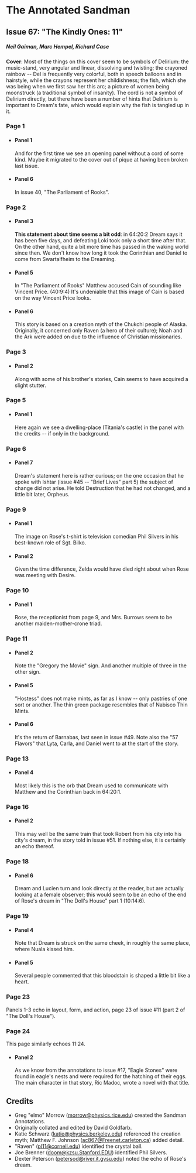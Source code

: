 # The Annotated Sandman

## Issue 67: "The Kindly Ones: 11"

##### Neil Gaiman, Marc Hempel, Richard Case

**Cover**: Most of the things on this cover seem to be symbols of Delirium: the music-stand, very angular and linear, dissolving and twisting; the crayoned rainbow -- Del is frequently very colorful, both in speech balloons and in hairstyle, while the crayons represent her childishness; the fish, which she was being when we first saw her this arc; a picture of women being moonstruck (a traditional symbol of insanity). The cord is not a symbol of Delirium directly, but there have been a number of hints that Delirium is important to Dream's fate, which would explain why the fish is tangled up in it.

### Page 1

- #### Panel 1

  And for the first time we see an opening panel without a cord of some kind. Maybe it migrated to the cover out of pique at having been broken last issue.

- #### Panel 6

  In issue 40, "The Parliament of Rooks".

### Page 2

- #### Panel 3

  **This statement about time seems a bit odd**: in 64:20:2 Dream says it has been five days, and defeating Loki took only a short time after that. On the other hand, quite a bit more time has passed in the waking world since then. We don't know how long it took the Corinthian and Daniel to come from Swartalfheim to the Dreaming.

- #### Panel 5

  In "The Parliament of Rooks" Matthew accused Cain of sounding like Vincent Price. (40:9:4) It's undeniable that this image of Cain is based on the way Vincent Price looks.

- #### Panel 6

  This story is based on a creation myth of the Chukchi people of Alaska. Originally, it concerned only Raven (a hero of their culture); Noah and the Ark were added on due to the influence of Christian missionaries.

### Page 3

- #### Panel 2

  Along with some of his brother's stories, Cain seems to have acquired a slight stutter.

### Page 5

- #### Panel 1

  Here again we see a dwelling-place (Titania's castle) in the panel with the credits -- if only in the background.

### Page 6

- #### Panel 7

  Dream's statement here is rather curious; on the one occasion that he spoke with Ishtar (issue #45 -- "Brief Lives" part 5) the subject of change did not arise. He told Destruction that he had not changed, and a little bit later, Orpheus.

### Page 9

- #### Panel 1

  The image on Rose's t-shirt is television comedian Phil Silvers in his best-known role of Sgt. Bilko.

- #### Panel 2

  Given the time difference, Zelda would have died right about when Rose was meeting with Desire.

### Page 10

- #### Panel 1

  Rose, the receptionist from page 9, and Mrs. Burrows seem to be another maiden-mother-crone triad.

### Page 11

- #### Panel 2

  Note the "Gregory the Movie" sign. And another multiple of three in the other sign.

- #### Panel 5

  "Hostess" does not make mints, as far as I know -- only pastries of one sort or another. The thin green package resembles that of Nabisco Thin Mints.

- #### Panel 6

  It's the return of Barnabas, last seen in issue #49. Note also the "57 Flavors" that Lyta, Carla, and Daniel went to at the start of the story.

### Page 13

- #### Panel 4

  Most likely this is the orb that Dream used to communicate with Matthew and the Corinthian back in 64:20:1.

### Page 16

- #### Panel 2

  This may well be the same train that took Robert from his city into his city's dream, in the story told in issue #51. If nothing else, it is certainly an echo thereof.

### Page 18

- #### Panel 6

  Dream and Lucien turn and look directly at the reader, but are actually looking at a female observer; this would seem to be an echo of the end of Rose's dream in "The Doll's House" part 1 (10:14:6).

### Page 19

- #### Panel 4

  Note that Dream is struck on the same cheek, in roughly the same place, where Nuala kissed him.

- #### Panel 5

  Several people commented that this bloodstain is shaped a little bit like a heart.

### Page 23

Panels 1-3 echo in layout, form, and action, page 23 of issue #11 (part 2 of "The Doll's House").

### Page 24

This page similarly echoes 11:24.

- #### Panel 2

  As we know from the annotations to issue #17, "Eagle Stones" were found in eagle's nests and were required for the hatching of their eggs. The main character in that story, Ric Madoc, wrote a novel with that title.

## Credits

- Greg "elmo" Morrow (morrow@physics.rice.edu) created the Sandman Annotations.
- Originally collated and edited by David Goldfarb.
- Katie Schwarz (katie@physics.berkeley.edu) referenced the creation myth; Matthew F. Johnson (ac867@Freenet.carleton.ca) added detail.
- "Raven" (pl11@cornell.edu) identified the crystal ball.
- Joe Brenner (doom@kzsu.Stanford.EDU) identified Phil Silvers.
- Dexter Peterson (petersod@river.it.gvsu.edu) noted the echo of Rose's dream.
